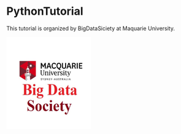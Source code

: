 # PythonTutorial
This tutorial is organized by BigDataSiciety at Maquarie University. 
<p>
    <img src="bigdatasociety.jfif" width="220" height="240" />
</p
Tutor is Ambreen Hanif an HDR student at Maquarie University.
This folder contains the code for python tutorial for beginners. 
It covers the basics of python programming. 
Including Variables, Datatypes, operations, Conditional Expressions, Function. 

